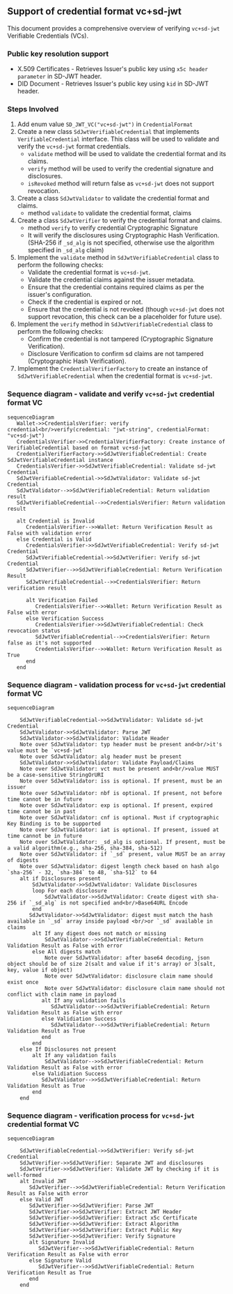 ## Support of credential format vc+sd-jwt

This document provides a comprehensive overview of verifying `vc+sd-jwt` Verifiable Credentials (VCs).

### Public key resolution support
- X.509 Certificates - Retrieves Issuer's public key using `x5c header parameter` in SD-JWT header.
- DID Document - Retrieves Issuer's public key using `kid` in SD-JWT header.


### Steps Involved
1. Add enum value `SD_JWT_VC("vc+sd-jwt")` in `CredentialFormat`
2. Create a new class `SdJwtVerifiableCredential` that implements `VerifiableCredential` interface. This class will be used to validate and verify the `vc+sd-jwt` format credentials.
   - `validate` method will be used to validate the credential format and its claims.
   - `verify` method will be used to verify the credential signature and disclosures.
   - `isRevoked` method will return false as `vc+sd-jwt` does not support revocation.
3. Create a class `SdJwtValidator` to validate the credential format and claims.
   -  method `validate` to validate the credential format, claims
4. Create a class `SdJwtVerifier` to verify the credential format and claims.
   - method `verify` to verify credential Cryptographic Signature
   - It will verify the disclosures using Cryptographic Hash Verification. (SHA-256 if `_sd_alg` is not specified, otherwise use the algorithm specified in `_sd_alg` claim)
5. Implement the `validate` method in `SdJwtVerifiableCredential` class to perform the following checks:
   - Validate the credential format is `vc+sd-jwt`.
   - Validate the credential claims against the issuer metadata.
   - Ensure that the credential contains required claims as per the issuer's configuration.
   - Check if the credential is expired or not.
   - Ensure that the credential is not revoked (though `vc+sd-jwt` does not support revocation, this check can be a placeholder for future use).
6. Implement the `verify` method in `SdJwtVerifiableCredential` class to perform the following checks:
   - Confirm the credential is not tampered (Cryptographic Signature Verification).
   - Disclosure Verification to confirm sd claims are not tampered (Cryptographic Hash Verification).
7. Implement the `CredentialVerifierFactory` to create an instance of `SdJwtVerifiableCredential` when the credential format is `vc+sd-jwt`.


###  Sequence diagram - validate and verify `vc+sd-jwt` credential format VC

```mermaid
sequenceDiagram
   Wallet->>CredentialsVerifier: verify credential<br/>verify(credential: "jwt-string", credentialFormat: "vc+sd-jwt")
   CredentialsVerifier->>CredentialVerifierFactory: Create instance of VerifiableCredential based on format vc+sd-jwt
   CredentialVerifierFactory->>SdJwtVerifiableCredential: Create SdJwtVerifiableCredential instance
   CredentialsVerifier->>SdJwtVerifiableCredential: Validate sd-jwt Credential
   SdJwtVerifiableCredential->>SdJwtValidator: Validate sd-jwt Credential
   SdJwtValidator-->>SdJwtVerifiableCredential: Return validation result
   SdJwtVerifiableCredential-->>CredentialsVerifier: Return validation result
   
   alt Credential is Invalid
      CredentialsVerifier-->>Wallet: Return Verification Result as False with validation error
   else Credential is Valid
      CredentialsVerifier->>SdJwtVerifiableCredential: Verify sd-jwt Credential
      SdJwtVerifiableCredential->>SdJwtVerifier: Verify sd-jwt Credential
      SdJwtVerifier-->>SdJwtVerifiableCredential: Return Verification Result
      SdJwtVerifiableCredential-->>CredentialsVerifier: Return verification result
      
      alt Verification Failed
         CredentialsVerifier-->>Wallet: Return Verification Result as False with error
      else Verification Success
         CredentialsVerifier->>SdJwtVerifiableCredential: Check revocation status
         SdJwtVerifiableCredential-->>CredentialsVerifier: Return false as it's not supported
         CredentialsVerifier-->>Wallet: Return Verification Result as True
      end
   end
```

###  Sequence diagram - validation process for `vc+sd-jwt` credential format VC

```mermaid
sequenceDiagram

    SdJwtVerifiableCredential->>SdJwtValidator: Validate sd-jwt Credential
    SdJwtValidator->>SdJwtValidator: Parse JWT
    SdJwtValidator->>SdJwtValidator: Validate Header
    Note over SdJwtValidator: typ header must be present and<br/>it's value must be `vc+sd-jwt`
    Note over SdJwtValidator: alg header must be present
    SdJwtValidator->>SdJwtValidator: Validate Payload/Claims
    Note over SdJwtValidator: vct must be present and<br/>value MUST be a case-sensitive StringOrURI
    Note over SdJwtValidator: iss is optional. If present, must be an issuer
    Note over SdJwtValidator: nbf is optional. If present, not before time cannot be in future
    Note over SdJwtValidator: exp is optional. If present, expired time cannot be in past
    Note over SdJwtValidator: cnf is optional. Must if cryptographic Key Binding is to be supported
    Note over SdJwtValidator: iat is optional. If present, issued at time cannot be in future
    Note over SdJwtValidator: _sd_alg is optional. If present, must be a valid algorithm(e.g., sha-256, sha-384, sha-512)
    Note over SdJwtValidator: if `_sd` present, value MUST be an array of digests
    Note over SdJwtValidator: digest length check based on hash algo  `sha-256` - 32, `sha-384` to 48, `sha-512` to 64
    alt if Disclosures present
        SdJwtValidator->>SdJwtValidator: Validate Disclosures
        loop For each disclosure
            SdJwtValidator->>SdJwtValidator: Create digest with sha-256 if `_sd_alg` is not specified and<br/>Base64URL Encode
        end
       SdJwtValidator->>SdJwtValidator: digest must match the hash available in `_sd` array inside payload <br/>or `_sd` available in claims
        alt If any digest does not match or missing
            SdJwtValidator-->>SdJwtVerifiableCredential: Return Validation Result as False with error
        else All digests match
            Note over SdJwtValidator: after base64 decoding, json object should be of size 2(salt and value if it's array) or 3(salt, key, value if object)
            Note over SdJwtValidator: disclosure claim name should exist once
            Note over SdJwtValidator: disclosure claim name should not conflict with claim name in payload
           alt If any validation fails
              SdJwtValidator-->>SdJwtVerifiableCredential: Return Validation Result as False with error
           else Validiation Success
              SdJwtValidator-->>SdJwtVerifiableCredential: Return Validation Result as True
           end
        end
    else If Disclosures not present
        alt If any validation fails
            SdJwtValidator-->>SdJwtVerifiableCredential: Return Validation Result as False with error
        else Validiation Success
           SdJwtValidator-->>SdJwtVerifiableCredential: Return Validation Result as True
        end
    end
```   

###  Sequence diagram - verification process for `vc+sd-jwt` credential format VC

```mermaid
sequenceDiagram
   
    SdJwtVerifiableCredential->>SdJwtVerifier: Verify sd-jwt Credential
    SdJwtVerifier->>SdJwtVerifier: Separate JWT and disclosures
    SdJwtVerifier->>SdJwtVerifier: Validate JWT by checking if it is well-formed
    alt Invalid JWT
       SdJwtVerifier-->>SdJwtVerifiableCredential: Return Verification Result as False with error
    else Valid JWT
       SdJwtVerifier->>SdJwtVerifier: Parse JWT
       SdJwtVerifier->>SdJwtVerifier: Extract JWT Header
       SdJwtVerifier->>SdJwtVerifier: Extract x5c Certificate
       SdJwtVerifier->>SdJwtVerifier: Extract Algorithm
       SdJwtVerifier->>SdJwtVerifier: Extract Public Key
       SdJwtVerifier->>SdJwtVerifier: Verify Signature
       alt Signature Invalid
          SdJwtVerifier-->>SdJwtVerifiableCredential: Return Verification Result as False with error
       else Signature Valid
          SdJwtVerifier-->>SdJwtVerifiableCredential: Return Verification Result as True
       end
    end
```